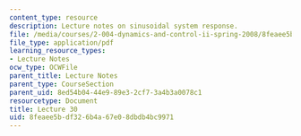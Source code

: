 ```yaml
---
content_type: resource
description: Lecture notes on sinusoidal system response.
file: /media/courses/2-004-dynamics-and-control-ii-spring-2008/8feaee5bdf326b4a67e08dbdb4bc9971_lecture_30.pdf
file_type: application/pdf
learning_resource_types:
- Lecture Notes
ocw_type: OCWFile
parent_title: Lecture Notes
parent_type: CourseSection
parent_uid: 8ed54b04-44e9-89e3-2cf7-3a4b3a0078c1
resourcetype: Document
title: Lecture 30
uid: 8feaee5b-df32-6b4a-67e0-8dbdb4bc9971
---
```

